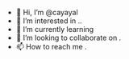 - 👋 Hi, I’m @cayayal 
- 👀 I’m interested in ..
- 🌱 I’m currently learning 
- 💞️ I’m looking to collaborate on .
- 📫 How to reach me .

<!---
cayayal/cayayal is a ✨ special ✨ repository because its `README.md` (this file) appears on your GitHub profile.
You can click the Preview link to take a look at your changes.
--->
